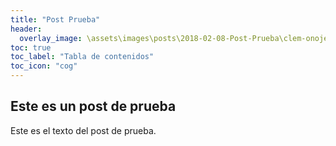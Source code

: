 ```yaml
---
title: "Post Prueba"
header:
  overlay_image: \assets\images\posts\2018-02-08-Post-Prueba\clem-onojeghuo-207792.jpg
toc: true
toc_label: "Tabla de contenidos"
toc_icon: "cog"
---
```


## Este es un post de prueba

Este es el texto del post de prueba.